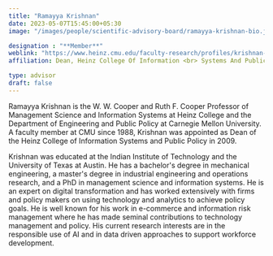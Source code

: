 ```yaml
---
title: "Ramayya Krishnan"
date: 2023-05-07T15:45:00+05:30
image: "/images/people/scientific-advisory-board/ramayya-krishnan-bio.jpg"

designation : "**Member**"
weblink: "https://www.heinz.cmu.edu/faculty-research/profiles/krishnan-ramayya"
affiliation: Dean, Heinz College Of Information <br> Systems And Public Policy, <br> Carnegie Mellon University, USA

type: advisor
draft: false
---
```

Ramayya Krishnan is the W. W. Cooper and Ruth F. Cooper Professor of Management Science and Information Systems at Heinz College and the Department of Engineering and Public Policy at Carnegie Mellon University. A faculty member at CMU since 1988, Krishnan was appointed as Dean of the Heinz College of Information Systems and Public Policy in 2009.

Krishnan was educated at the Indian Institute of Technology and the University of Texas at Austin. He has a bachelor's degree in mechanical engineering, a master's degree in industrial engineering and operations research, and a PhD in management science and information systems. He is an expert on digital transformation and has worked extensively with firms and policy makers on using technology and analytics to achieve policy goals. He is well known for his work in e-commerce and information risk management where he has made seminal contributions to technology management and policy. His current research interests are in the responsible use of AI and in data driven approaches to support workforce development.